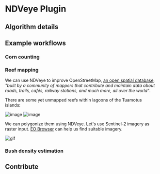 # NDVeye Plugin


## Algorithm details

## Example workflows

### Corn counting

### Reef mapping

We can use NDVeye to improve OpenStreetMap, [an open spatial database](https://www.openstreetmap.org/about), *"built by a community of mappers that contribute and maintain data about roads, trails, cafés, railway stations, and much more, all over the world"*.

There are some yet unmapped reefs within lagoons of the Tuamotus islands:

![image](https://i.imgur.com/yu6lU5k.png)
![image](https://i.imgur.com/IFjXCix_d.webp?maxwidth=1520&fidelity=grand)

We can polygonize them using NDVeye. Let's use Sentinel-2 imagery as raster input. [EO Browser](https://apps.sentinel-hub.com/eo-browser) can help us find suitable imagery. 

![gif](https://github.com/zabop/ndveye/blob/master/docs/sentinel2download.gif?raw=true)

### Bush density estimation

## Contribute

